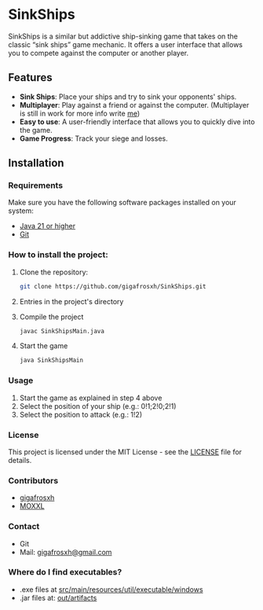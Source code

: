 # SinkShips

SinkShips is a similar but addictive ship-sinking game that takes on the classic “sink ships” game mechanic. It offers a user interface that allows you to compete against the computer or another player.

## Features

- **Sink Ships**: Place your ships and try to sink your opponents' ships.
- **Multiplayer**: Play against a friend or against the computer. (Multiplayer is still in work for more info write [me](https://www.gmail.com))
- **Easy to use**: A user-friendly interface that allows you to quickly dive into the game.
- **Game Progress**: Track your siege and losses.

## Installation

### Requirements
Make sure you have the following software packages installed on your system:

- [Java 21 or higher](https://www.java.com/en/download/)
- [Git](https://git-scm.com/)

### How to install the project:

1. Clone the repository:

   ```bash
   git clone https://github.com/gigafrosxh/SinkShips.git
   ```
2. Entries in the project's directory
3. Compile the project
   ```bash
   javac SinkShipsMain.java
   ```
4. Start the game
   ```bash
   java SinkShipsMain
   ```

### Usage

1. Start the game as explained in step 4 above
2. Select the position of your ship (e.g.: 0!1;2!0;2!1)
3. Select the position to attack (e.g.: 1!2)

### License

This project is licensed under the MIT License - see the [LICENSE](LICENSE) file for details.

### Contributors
- [gigafrosxh](https://github.com/gigafrosxh)
- [MOXXL](https://github.com/M0XXL)

### Contact
- Git
- Mail: gigafrosxh@gmail.com

### Where do I find executables?
- .exe files at [src/main/resources/util/executable/windows](src/main/resources/util/executable/windows)
- .jar files at: [out/artifacts](out/artifacts)